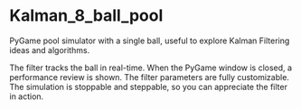 # Kalman_8_ball_pool
PyGame pool simulator with a single ball, useful to explore Kalman Filtering ideas and algorithms.

The filter tracks the ball in real-time. When the PyGame window is closed, a performance review is shown.
The filter parameters are fully customizable.
The simulation is stoppable and steppable, so you can appreciate the filter in action.
